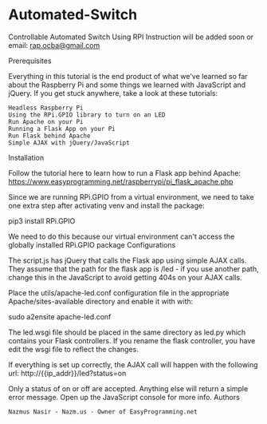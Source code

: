 # Automated-Switch
Controllable Automated Switch Using RPI
Instruction will be added soon or email: rap.ocba@gmail.com

Prerequisites

Everything in this tutorial is the end product of what we've learned so far about the Raspberry Pi and some things we learned with JavaScript and jQuery. If you get stuck anywhere, take a look at these tutorials:

    Headless Raspberry Pi
    Using the RPi.GPIO library to turn on an LED
    Run Apache on your Pi
    Running a Flask App on your Pi
    Run Flask behind Apache
    Simple AJAX with jQuery/JavaScript

Installation

Follow the tutorial here to learn how to run a Flask app behind Apache: https://www.easyprogramming.net/raspberrypi/pi_flask_apache.php

Since we are running RPi.GPIO from a virtual environment, we need to take one extra step after activating venv and install the package:

pip3 install RPi.GPIO

We need to do this because our virtual environment can't access the globally installed RPi.GPIO package
Configurations

The script.js has jQuery that calls the Flask app using simple AJAX calls. They assume that the path for the flask app is /led - if you use another path, change this in the JavaScript to avoid getting 404s on your AJAX calls.

Place the utils/apache-led.conf configuration file in the appropriate Apache/sites-available directory and enable it with with:

sudo a2ensite apache-led.conf

The led.wsgi file should be placed in the same directory as led.py which contains your Flask controllers. If you rename the flask controller, you have edit the wsgi file to reflect the changes.

If everything is set up correctly, the AJAX call will happen with the following url: http://{{ip_addr}}/led?status=on

Only a status of on or off are accepted. Anything else will return a simple error message. Open up the JavaScript console for more info.
Authors

    Nazmus Nasir - Nazm.us - Owner of EasyProgramming.net

